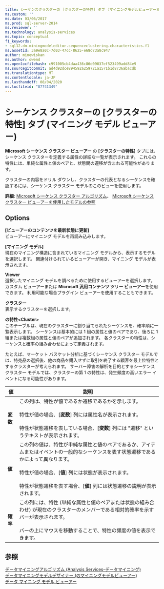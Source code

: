 ```yaml
---
title: シーケンスクラスターの [クラスターの特性] タブ (マイニングモデルビューアー)Microsoft Docs
ms.custom: ''
ms.date: 03/06/2017
ms.prod: sql-server-2014
ms.reviewer: ''
ms.technology: analysis-services
ms.topic: conceptual
f1_keywords:
- sql12.dm.miningmodeleditor.sequenceclustering.characteristics.f1
ms.assetid: 3a9e8a0c-7d03-47cc-8625-e68d73a8c947
author: minewiskan
ms.author: owend
ms.openlocfilehash: c991005cb4daa436c86d09037ef523499add84e9
ms.sourcegitcommit: ad4d92dce894592a259721a1571b1d8736abacdb
ms.translationtype: MT
ms.contentlocale: ja-JP
ms.lasthandoff: 08/04/2020
ms.locfileid: "87741349"
---
```

# <a name="sequence-clustering-cluster-characteristics-tab-mining-model-viewer"></a>シーケンス クラスターの [クラスターの特性] タブ (マイニング モデル ビューアー)
  **Microsoft シーケンス クラスター ビューアー** の **[クラスターの特性]** タブには、シーケンス クラスターを定義する属性の詳細な一覧が表示されます。 これらの特性には、単純な属性と値のペアと、状態間の遷移が含まれる可能性があります。  
  
 クラスターの内容をドリル ダウンし、クラスターの代表となるシーケンスを確認するには、シーケンス クラスター モデルのこのビューを使用します。  
  
 **詳細:** [Microsoft シーケンス クラスター アルゴリズム](data-mining/microsoft-sequence-clustering-algorithm.md)、 [Microsoft シーケンス クラスター ビューアーを使用したモデルの参照](data-mining/browse-a-model-using-the-microsoft-sequence-cluster-viewer.md)  
  
## <a name="options"></a>Options  
 **[ビューアーのコンテンツを最新状態に更新]**  
 ビューアーにマイニング モデルを再読み込みします。  
  
 **[マイニング モデル]**  
 現在のマイニング構造に含まれているマイニング モデルから、表示するモデルを選択します。 関連付けられているビューアーが開き、マイニング モデルが表示されます。  
  
 **Viewer**  
 選択したマイニング モデルを調べるために使用するビューアーを選択します。 カスタム ビューアーまたは **Microsoft 汎用コンテンツ ツリー ビューアー**を使用できます。 利用可能な場合プラグイン ビューアーを使用することもできます。  
  
 **クラスター**  
 表示するクラスターを選択します。  
  
 **の特性\<Cluster>**  
 このテーブルは、現在のクラスターに割り当てられたシーケンスを、確率順に一覧表示します。 シーケンスは基本的には 1 組の属性と値のペアであり、後ろに 1 組または複数組の属性と値のペアが追加されます。 各クラスターの特性は、シーケンスと確率の組み合わせによって定義されます。  
  
 たとえば、マーケット バスケット分析に基づくシーケンス クラスター モデルでは、特売品の選択後、他の商品を購入せずに取引を終了する顧客を最上位特性とするクラスターが考えられます。 サーバー障害の解析を目的とするシーケンス クラスター モデルでは、クラスターの第 1 の特性は、発生頻度の高いエラー イベントになる可能性があります。  
  
|値|説明|  
|-----------|-----------------|  
|**変数**|この列は、特性が値であるか遷移であるかを示します。<br /><br /> 特性が値の場合、[**変数**] 列には属性名が表示されます。<br /><br /> 特性が状態遷移を表している場合、[**変数**] 列には "遷移" というテキストが表示されます。|  
|**値**|この列の値は、特性が単純な属性と値のペアであるか、アイテムまたはイベントの一般的なシーケンスを表す状態遷移であるかによって異なります。<br /><br /> 特性が値の場合、[**値**] 列には状態が表示されます。<br /><br /> 特性が状態遷移を表す場合、[**値**] 列には状態遷移の説明が表示されます。|  
|**確率**|この列には、特性 (単純な属性と値のペアまたは状態の組み合わせ) が現在のクラスターのメンバーである相対的確率を示すバーが表示されます。<br /><br /> バーの上にマウスを移動することで、特性の頻度の値を表示できます。|  
  
## <a name="see-also"></a>参照  
 [データマイニングアルゴリズム &#40;Analysis Services-データマイニング&#41;](data-mining/data-mining-algorithms-analysis-services-data-mining.md)   
 [データマイニングモデルデザイナー &#40;のマイニングモデルビューアー&#41;](mining-model-viewers-data-mining-model-designer.md)   
 [データ マイニング モデル ビューアー](data-mining/data-mining-model-viewers.md)  
  
  
